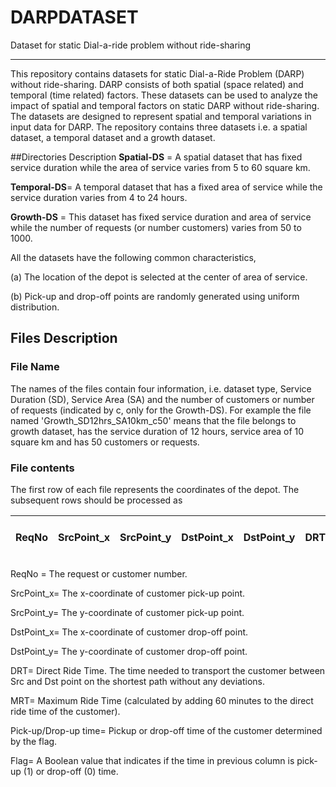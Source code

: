 # DARPDATASET
Dataset for static Dial-a-ride problem without ride-sharing

-----------------------------------

This repository contains  datasets for static Dial-a-Ride Problem (DARP) without ride-sharing. DARP consists of both spatial (space related)
and temporal (time related) factors. These datasets can be used to analyze the impact of spatial  and temporal  factors on 
static DARP without ride-sharing. The datasets are designed to represent spatial and temporal variations in input data for DARP.
The repository contains three datasets i.e. a spatial dataset, a temporal dataset and a growth dataset.

##Directories Description
**Spatial-DS** = A spatial dataset that has fixed service duration while the area of service varies from 5 to 60 square km.

**Temporal-DS**= A temporal dataset that has a fixed area of service while the service duration varies from 4 to 24 hours.

**Growth-DS**  = This dataset has fixed service duration and area of service while the number of requests (or number customers) varies from 50 to 1000. 

All the datasets have the following common characteristics,

(a)	The location of the depot is selected at the center of area of service.

(b)	Pick-up and drop-off points are randomly generated using uniform distribution.

## Files Description
  
### File Name
The names of the files contain four information, i.e. dataset type, Service Duration (SD), Service Area (SA) and the number of 
customers or number of requests (indicated by c, only for the Growth-DS). For example the file named 'Growth_SD12hrs_SA10km_c50'
means that the file belongs to growth dataset, has the service duration of 12 hours, service area of 10 square km and has 50 customers or requests. 
### File contents 
The first row of each file represents the coordinates of the depot.
The subsequent rows should be processed as

|ReqNo|	SrcPoint_x|	SrcPoint_y|	DstPoint_x|	DstPoint_y|	DRT |	MRT |	Pick-up/Drop-off time|Flag |
------|-----------|-----------|-----------|-----------|-----|-----|----------------------|-----|
ReqNo       =  The request or customer number.

SrcPoint_x= The x-coordinate of customer pick-up point.

SrcPoint_y= The y-coordinate of customer pick-up point.

DstPoint_x= The x-coordinate of customer drop-off point.

DstPoint_y= The y-coordinate of customer drop-off point.

DRT= Direct Ride Time. The time needed to transport the customer between Src and Dst point on the shortest path without any deviations. 

MRT= Maximum Ride Time (calculated by adding 60 minutes to the direct ride time of the customer).

Pick-up/Drop-up time= Pickup or drop-off time of the customer determined by the flag.

Flag=  A Boolean value that indicates if the time in previous column is pick-up (1) or drop-off (0) time.
